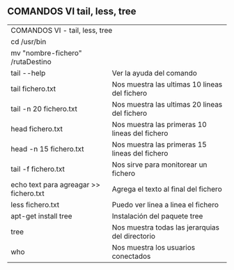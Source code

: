 ## COMANDOS VI tail, less, tree


<table>
    <tr>
        <td colspan="2">COMANDOS VI - tail, less, tree</td>
    </tr>
    <tr>
        <td colspan="2">cd /usr/bin</td>
    </tr>
    <tr>
        <td>mv "nombre-fichero" /rutaDestino</td>
        <td></td>
    </tr>
    <tr>
        <td>tail --help</td>
        <td>Ver la ayuda del comando</td>
    </tr>
    <tr>
        <td>tail fichero.txt</td>
        <td>Nos muestra las ultimas 10 lineas del fichero</td>
    </tr>
    <tr>
        <td>tail -n 20 fichero.txt</td>
        <td>Nos muestra las ultimas 20 lineas del fichero</td>
    </tr>
    <tr>
        <td>head fichero.txt</td>
        <td>Nos muestra las primeras 10 lineas del fichero</td>
    </tr>
    <tr>
        <td>head -n 15 fichero.txt</td>
        <td>Nos muestra las primeras 15 lineas del fichero</td>
    </tr>
    <tr>
        <td>tail -f fichero.txt</td>
        <td>Nos sirve para monitorear un fichero</td>
    </tr>
    <tr>
        <td>echo text para agreagar >> fichero.txt</td>
        <td>Agrega el texto al final del fichero</td>
    </tr>
    <tr>
        <td>less fichero.txt</td>
        <td>Puedo ver linea a linea el fichero</td>
    </tr>
    <tr>
        <td>apt-get install tree</td>
        <td>Instalación del paquete tree</td>
    </tr>
    <tr>
        <td>tree </td>
        <td>Nos muestra todas las jerarquias del directorio</td>
    </tr>
    <tr>
        <td>who</td>
        <td>Nos muestra los usuarios conectados</td>
    </tr>
</table>
